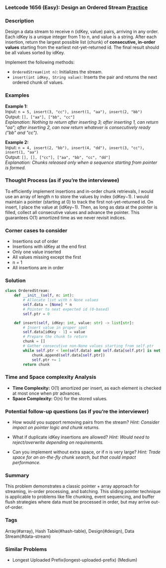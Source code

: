 ### Leetcode 1656 (Easy): Design an Ordered Stream [Practice](https://leetcode.com/problems/design-an-ordered-stream)

### Description  
Design a data stream to receive n (idKey, value) pairs, arriving in any order. Each idKey is a unique integer from 1 to n, and value is a string. After each insertion, return the largest possible list (chunk) of **consecutive, in-order values** starting from the earliest not-yet-returned id. The final result should be all values sorted by idKey.

Implement the following methods:
- `OrderedStream(int n)`: Initializes the stream.
- `insert(int idKey, String value)`: Inserts the pair and returns the next ordered chunk of values.

### Examples  

**Example 1:**  
Input: `n = 5, insert(3, "cc"), insert(1, "aa"), insert(2, "bb")`  
Output: `[], ["aa"], ["bb", "cc"]`  
*Explanation: Nothing to return after inserting 3; after inserting 1, can return "aa"; after inserting 2, can now return whatever is consecutively ready ("bb" and "cc").*

**Example 2:**  
Input: `n = 4, insert(2, "bb"), insert(4, "dd"), insert(3, "cc"), insert(1, "aa")`  
Output: `[], [], ["cc"], ["aa", "bb", "cc", "dd"]`  
*Explanation: Chunks released only when a sequence starting from pointer is formed.*

### Thought Process (as if you’re the interviewee)  
To efficiently implement insertions and in-order chunk retrievals, I would use an array of length n to store the values by index (idKey−1). I would maintain a pointer (starting at 0) to track the first not-yet-returned id. On insert, I place the value at (idKey−1). Then, as long as data at the pointer is filled, collect all consecutive values and advance the pointer. This guarantees O(1) amortized time as we never revisit indices.

### Corner cases to consider  
- Insertions out of order
- Insertions with idKey at the end first
- Only one value inserted
- All values missing except the first
- n = 1
- All insertions are in order

### Solution

```python
class OrderedStream:
    def __init__(self, n: int):
        # Allocate list with n None values
        self.data = [None] * n
        # Pointer to next expected id (0-based)
        self.ptr = 0

    def insert(self, idKey: int, value: str) -> list[str]:
        # Insert value in proper spot
        self.data[idKey - 1] = value
        # Prepare the chunk to return
        chunk = []
        # Gather consecutive non-None values starting from self.ptr
        while self.ptr < len(self.data) and self.data[self.ptr] is not None:
            chunk.append(self.data[self.ptr])
            self.ptr += 1
        return chunk
```

### Time and Space complexity Analysis  
- **Time Complexity:** O(1) amortized per insert, as each element is checked at most once when ptr advances.
- **Space Complexity:** O(n) for the stored values.


### Potential follow-up questions (as if you’re the interviewer)  

- How would you support removing pairs from the stream?
  *Hint: Consider impact on pointer logic and chunk returns.*

- What if duplicate idKey insertions are allowed?
  *Hint: Would need to reject/overwrite depending on requirements.*

- Can you implement without extra space, or if n is very large?
  *Hint: Trade space for an on-the-fly chunk search, but that could impact performance.*

### Summary
This problem demonstrates a classic pointer + array approach for streaming, in-order processing, and batching. This sliding pointer technique is applicable to problems like file chunking, event sequencing, and buffer flush strategies where data must be processed in order, but may arrive out-of-order.

### Tags
Array(#array), Hash Table(#hash-table), Design(#design), Data Stream(#data-stream)

### Similar Problems
- Longest Uploaded Prefix(longest-uploaded-prefix) (Medium)